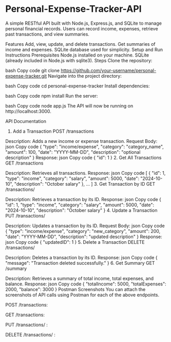 # Personal-Expense-Tracker-API

A simple RESTful API built with Node.js, Express.js, and SQLite to manage personal financial records. Users can record income, expenses, retrieve past transactions, and view summaries.

Features
Add, view, update, and delete transactions.
Get summaries of income and expenses.
SQLite database used for simplicity.
Setup and Run Instructions
Prerequisites
Node.js installed on your machine.
SQLite (already included in Node.js with sqlite3).
Steps
Clone the repository:

bash
Copy code
git clone https://github.com/your-username/personal-expense-tracker.git
Navigate into the project directory:

bash
Copy code
cd personal-expense-tracker
Install dependencies:

bash
Copy code
npm install
Run the server:

bash
Copy code
node app.js
The API will now be running on http://localhost:3000.

API Documentation
1. Add a Transaction
POST /transactions

Description: Adds a new income or expense transaction.
Request Body:
json
Copy code
{
  "type": "income/expense",
  "category": "category_name",
  "amount": 100,
  "date": "YYYY-MM-DD",
  "description": "optional description"
}
Response:
json
Copy code
{
  "id": 1
}
2. Get All Transactions
GET /transactions

Description: Retrieves all transactions.
Response:
json
Copy code
[
  {
    "id": 1,
    "type": "income",
    "category": "salary",
    "amount": 5000,
    "date": "2024-10-10",
    "description": "October salary"
  },
  ...
]
3. Get Transaction by ID
GET /transactions/

Description: Retrieves a transaction by its ID.
Response:
json
Copy code
{
  "id": 1,
  "type": "income",
  "category": "salary",
  "amount": 5000,
  "date": "2024-10-10",
  "description": "October salary"
}
4. Update a Transaction
PUT /transactions/

Description: Updates a transaction by its ID.
Request Body:
json
Copy code
{
  "type": "income/expense",
  "category": "new_category",
  "amount": 200,
  "date": "YYYY-MM-DD",
  "description": "updated description"
}
Response:
json
Copy code
{
  "updatedID": 1
}
5. Delete a Transaction
DELETE /transactions/

Description: Deletes a transaction by its ID.
Response:
json
Copy code
{
  "message": "Transaction deleted successfully."
}
6. Get Summary
GET /summary

Description: Retrieves a summary of total income, total expenses, and balance.
Response:
json
Copy code
{
  "totalIncome": 5000,
  "totalExpenses": 2000,
  "balance": 3000
}
Postman Screenshots
You can attach the screenshots of API calls using Postman for each of the above endpoints.

POST /transactions:

GET /transactions:

PUT /transactions/
:

DELETE /transactions/
:
